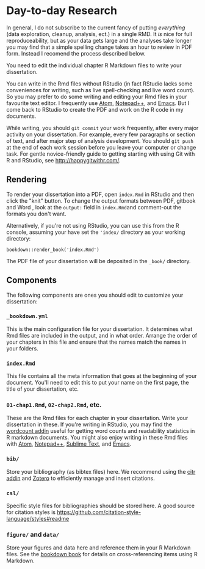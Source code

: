 # Day-to-day Research

In general, I do not subscribe to the current fancy of putting _everything_ (data exploration, cleanup, analysis, ect.) in a single RMD.
It _is_ nice for full reproduceability, but as your data gets large and the analyses take longer you may find that a simple spelling change takes an hour to review in PDF form.
Instead I recomend the process described below.

You need to edit the individual chapter R Markdown files to write your dissertation. 

You can write in the Rmd files without RStudio (in fact RStudio lacks some conveniences for writing, such as live spell-checking and live word count).
So you may prefer to do some writing and editing your Rmd files in your favourite text editor.
I frequently use [Atom](https://atom.io/), [Notepad++](https://notepad-plus-plus.org/), and [Emacs](https://www.gnu.org/software/emacs/).
But I come back to RStudio to create the PDF and work on the R code in my documents. 

While writing, you should `git commit` your work frequently, after every major activity on your dissertation.
For example, every few paragraphs or section of text, and after major step of analysis development. You should `git push` at the end of each work session before you leave your computer or change task.
For gentle novice-friendly guide to getting starting with using Git with R and RStudio, see <http://happygitwithr.com/>.

## Rendering

To render your dissertation into a PDF, open `index.Rmd` in RStudio and then click the "knit" button. To change the output formats between PDF, gitbook and Word , look at the `output:` field in `index.Rmd`and comment-out the formats you don't want.

Alternatively, if you're not using RStudio, you can use this from the R console, assuming your have set the `'index/` directory as your working directory:

```{r}
bookdown::render_book('index.Rmd')
```

The PDF file of your dissertation will be deposited in the `_book/` directory.

## Components

The following components are ones you should edit to customize your dissertation:

### `_bookdown.yml`

This is the main configuration file for your dissertation.
It determines what Rmd files are included in the output, and in what order.
Arrange the order of your chapters in this file and ensure that the names match the names in your folders. 

### `index.Rmd`

This file contains all the meta information that goes at the beginning of your
document. You'll need to edit this to put your name on the first page, the title of your dissertation, etc.

### `01-chap1.Rmd`, `02-chap2.Rmd`, etc.

These are the Rmd files for each chapter in your dissertation.
Write your dissertation in these.
If you're writing in RStudio, you may find the [wordcount addin](https://github.com/benmarwick/wordcountaddin) useful for getting word counts and readability statistics in R markdown documents.
You might also enjoy writing in these Rmd files with [Atom](https://atom.io/), [Notepad++](https://notepad-plus-plus.org/), [Sublime Text](https://www.sublimetext.com/), and [Emacs](https://www.gnu.org/software/emacs/). 

### `bib/`

Store your bibliography (as bibtex files) here.
We recommend using the [citr addin](https://github.com/crsh/citr) and [Zotero](https://www.zotero.org/) to efficiently manage and insert citations. 

### `csl/`

Specific style files for bibliographies should be stored here.
A good source for citation styles is https://github.com/citation-style-language/styles#readme

### `figure/` and `data/`

Store your figures and data here and reference them in your R Markdown files.
See the [bookdown book](https://bookdown.org/yihui/bookdown/) for details on cross-referencing items using R Markdown.